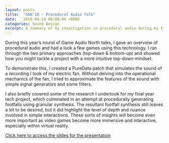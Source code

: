 ```yaml
---
layout: posts
title:  "GAN'18 - Procedural Audio Talk"
date:   2018-04-10 00:00:00 +0000
categories: Sound Design
excerpt: A summary of my investigation in procedural audio during my time at university.
---
```

During this year’s round of Game Audio North talks, I gave an overview of procedural audio and had a look a few games using this technology. I ran through the two primary approaches (top-down & bottom-up) and showed how you might tackle a project with a more intuitive top-down mindset.

To demonstrate this, I created a PureData patch that simulates the sound of a recording I took of my electric fan. Without delving into the operational mechanics of the fan, I tried to approximate the features of the sound with simple signal generators and some filters.

I also briefly covered some of the research I undertook for my final year tech project, which culminated in an attempt at procedurally generating footfalls using granular synthesis. The resultant footfall synthesis still leaves a lot to be desired, but it did highlight the level of depth and nuance involved in simple interactions. These sorts of insights will become even more important as video games become more immersive and interactive, especially within virtual reality.

[Click here to access the slides for the presentation](https://docs.google.com/presentation/d/1FwQPPxXfKgMNSCOQ2_hqPytZuup8_2-Ro0VS4TRglaE/edit?usp=sharing)
